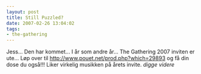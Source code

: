 ```yaml
---
layout: post
title: Still Puzzled?
date: 2007-02-26 13:04:02
tags: 
- the-gathering
---
```

Jess... Den har kommet... I år som andre år... The Gathering 2007 inviten er ute... Løp over til <a href="http://www.pouet.net/prod.php?which=29893">http://www.pouet.net/prod.php?which=29893</a> og få din dose du også!!! Liker virkelig musikken på årets invite. *digge videre*
